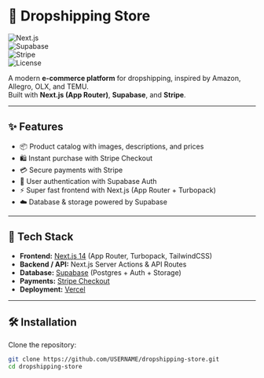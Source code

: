 # 🛒 Dropshipping Store  

![Next.js](https://img.shields.io/badge/Next.js-14-black?style=flat&logo=nextdotjs)  
![Supabase](https://img.shields.io/badge/Supabase-Database%20%26%20Auth-green?style=flat&logo=supabase)  
![Stripe](https://img.shields.io/badge/Stripe-Payments-blue?style=flat&logo=stripe)  
![License](https://img.shields.io/badge/License-MIT-yellow.svg)  

A modern **e-commerce platform** for dropshipping, inspired by Amazon, Allegro, OLX, and TEMU.  
Built with **Next.js (App Router)**, **Supabase**, and **Stripe**.  

---

## ✨ Features
- 📦 Product catalog with images, descriptions, and prices  
- 🛍️ Instant purchase with Stripe Checkout  
- 💳 Secure payments with Stripe  
- 🔐 User authentication with Supabase Auth  
- ⚡ Super fast frontend with Next.js (App Router + Turbopack)  
- ☁️ Database & storage powered by Supabase  

---

## 🚀 Tech Stack
- **Frontend:** [Next.js 14](https://nextjs.org/) (App Router, Turbopack, TailwindCSS)  
- **Backend / API:** Next.js Server Actions & API Routes  
- **Database:** [Supabase](https://supabase.com/) (Postgres + Auth + Storage)  
- **Payments:** [Stripe Checkout](https://stripe.com/)  
- **Deployment:** [Vercel](https://vercel.com/)  

---

## 🛠️ Installation

Clone the repository:
```bash
git clone https://github.com/USERNAME/dropshipping-store.git
cd dropshipping-store
